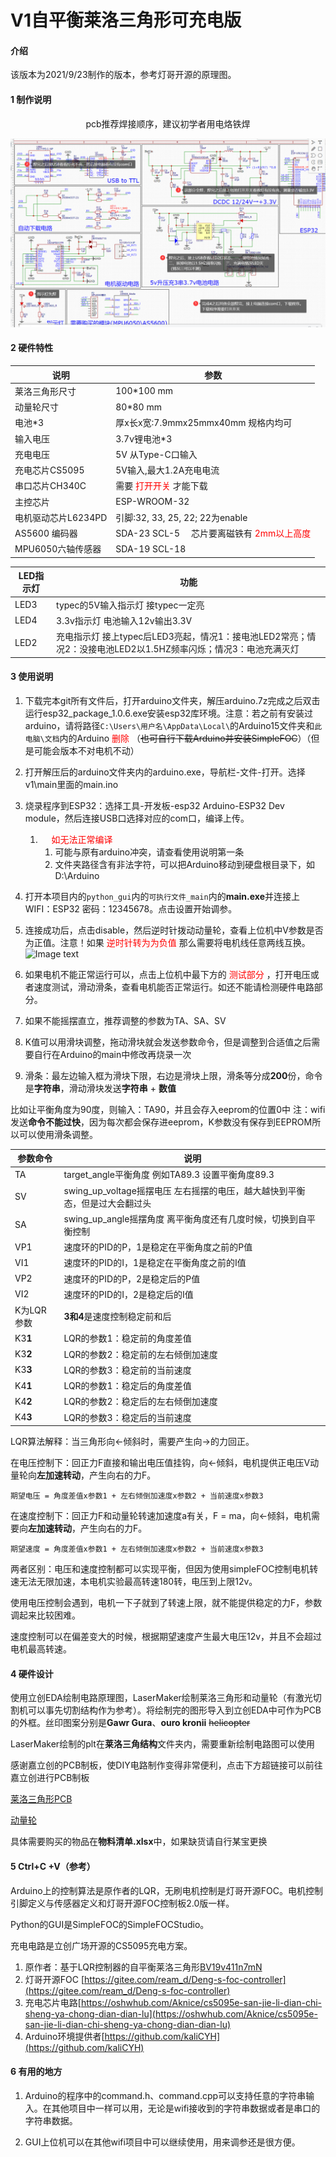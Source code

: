 # V1自平衡莱洛三角形可充电版

#### 介绍
该版本为2021/9/23制作的版本，参考灯哥开源的原理图。

#### 1 制作说明
<center>pcb推荐焊接顺序，建议初学者用电烙铁焊</center>

![V1](pcb推荐焊接顺序，建议初学者用电烙铁焊.png)
#### 2 硬件特性

| 说明            | 参数                                                      |
|---------------|---------------------------------------------------------|
| 莱洛三角形尺寸       | 100*100 mm                                              |
| 动量轮尺寸         | 80*80 mm                                                |
| 电池*3          | 厚x长x宽:7.9mmx25mmx40mm 规格内均可                             |
| 输入电压          | 3.7v锂电池*3                                               |
| 充电电压          | 5V 从Type-C口输入                                           |
| 充电芯片CS5095    | 5V输入,最大1.2A充电电流                                         |
| 串口芯片CH340C    | 需要<font color='red'> 打开开关 </font>才能下载                   |
| 主控芯片          | ESP-WROOM-32                                            |
| 电机驱动芯片L6234PD | 引脚:32, 33, 25, 22; 22为enable                            |
| AS5600 编码器    | SDA-23 SCL-5 　芯片要离磁铁有<font color='red'> 2mm以上高度 </font> |
| MPU6050六轴传感器  | SDA-19 SCL-18                                           |

| LED指示灯 | 功能                                                                   |
|--------|----------------------------------------------------------------------|
| LED3   | typec的5V输入指示灯  接typec一定亮                                             |
| LED4   | 3.3v指示灯 电池输入12v输出3.3V                                                |
| LED2   | 充电指示灯 接上typec后LED3亮起，情况1：接电池LED2常亮；情况2：没接电池LED2以1.5HZ频率闪烁；情况3：电池充满灭灯 |
#### 3 使用说明

1. 下载完本git所有文件后，打开arduino文件夹，解压arduino.7z完成之后双击运行esp32_package_1.0.6.exe安装esp32库环境。注意：若之前有安装过arduino，请将路径`C:\Users\用户名\AppData\Local\`的Arduino15文件夹和`此电脑\文档`内的Arduino<font color='red'> 删除 </font>（~~也可自行下载Arduino并安装SimpleFOC~~）（但是可能会版本不对电机不动）
2. 打开解压后的arduino文件夹内的arduino.exe，导航栏-文件-打开。选择v1\main里面的main.ino
3. 烧录程序到ESP32：选择工具-开发板-esp32 Arduino-ESP32 Dev module，然后连接USB口选择对应的com口，编译上传。
   1. 　<font color='red'> 如无法正常编译 </font>
      1. 可能与原有arduino冲突，请查看使用说明第一条
      2. 文件夹路径含有非法字符，可以把Arduino移动到硬盘根目录下，如D:\Arduino
4. 打开本项目内的`python_gui`内的`可执行文件_main`内的**main.exe**并连接上WIFI：ESP32 密码：12345678。点击设置开始调参。
5. 连接成功后，点击disable，然后逆时针拨动动量轮，查看上位机中V参数是否为正值。注意！如果<font color='red'> 逆时针转为为负值 </font>那么需要将电机线任意两线互换。
![Image text](../image/tiaocan.gif)
6. 如果电机不能正常运行可以，点击上位机中最下方的<font color='red'> 测试部分 </font>，打开电压或者速度测试，滑动滑条，查看电机能否正常运行。如还不能请检测硬件电路部分。
7. 如果不能摇摆直立，推荐调整的参数为TA、SA、SV
8. K值可以用滑块调整，拖动滑块就会发送参数命令，但是调整到合适值之后需要自行在Arduino的main中修改再烧录一次

9. 滑条：最左边输入框为滑块下限，右边是滑块上限，滑条等分成**200**份，命令是**字符串**，滑动滑块发送**字符串** + **数值**

比如让平衡角度为90度，则输入：TA90，并且会存入eeprom的位置0中 注：wifi发送**命令不能过快**，因为每次都会保存进eeprom，K参数没有保存到EEPROM所以可以使用滑条调整。

|   参数命令           | 说明    |
| ---------------- |---------------------- |
| TA | target_angle平衡角度 例如TA89.3 设置平衡角度89.3| 
| SV | swing_up_voltage摇摆电压 左右摇摆的电压，越大越快到平衡态，但是过大会翻过头|
|SA|swing_up_angle摇摆角度 离平衡角度还有几度时候，切换到自平衡控制|
|VP1|速度环的PID的P，1是稳定在平衡角度之前的P值|
|VI1|速度环的PID的I，1是稳定在平衡角度之前的I值|
|VP2|速度环的PID的P，2是稳定后的P值|
|VI2|速度环的PID的I，2是稳定后的I值|
|K为LQR参数|**3和4**是速度控制稳定前和后|
|K3**1**|LQR的参数1：稳定前的角度差值|
|K3**2**|LQR的参数2：稳定前的左右倾倒加速度|
|K3**3**|LQR的参数3：稳定前的当前速度|
|K4**1**|LQR的参数1：稳定后的角度差值|
|K4**2**|LQR的参数2：稳定后的左右倾倒加速度|
|K4**3**|LQR的参数3：稳定后的当前速度|

LQR算法解释：当三角形向←倾斜时，需要产生向→的力回正。

在电压控制下：回正力F直接和输出电压值挂钩，向←倾斜，电机提供正电压V动量轮向**左加速转动**，产生向右的力F。

`期望电压 = 角度差值x参数1 + 左右倾倒加速度x参数2 + 当前速度x参数3`

在速度控制下：回正力F和动量轮转速加速度a有关，F = ma，向←倾斜，电机需要向**左加速转动**，产生向右的力F。

`期望速度 = 角度差值x参数1 + 左右倾倒加速度x参数2 + 当前速度x参数3`

两者区别：电压和速度控制都可以实现平衡，但因为使用simpleFOC控制电机转速无法无限加速，本电机实验最高转速180转，电压到上限12v。

使用电压控制会遇到，电机一下子就到了转速上限，就不能提供稳定的力F，参数调起来比较困难。

速度控制可以在偏差变大的时候，根据期望速度产生最大电压12v，并且不会超过电机最高转速。
#### 4 硬件设计
使用立创EDA绘制电路原理图，LaserMaker绘制莱洛三角形和动量轮（有激光切割机可以事先切割结构作为参考）。将绘制完的图形导入到立创EDA中可作为PCB的外框。丝印图案分别是**Gawr Gura**、**ouro kronii** ~~helicopter~~

LaserMaker绘制的plt在**莱洛三角结构**文件夹内，需要重新绘制电路图可以使用

感谢嘉立创的PCB制板，使DIY电路制作变得非常便利，点击下方超链接可以前往嘉立创进行PCB制板

[莱洛三角形PCB](https://oshwhub.com/45coll/zi-ping-heng-di-lai-luo-san-jiao_10-10-ban-ben)

[动量轮](https://oshwhub.com/45coll/lai-luo-san-jiao-dong-liang-lun)

具体需要购买的物品在**物料清单.xlsx**中，如果缺货请自行某宝更换

#### 5 Ctrl+C +V（参考）
Arduino上的控制算法是原作者的LQR，无刷电机控制是灯哥开源FOC。电机控制引脚定义与传感器定义和灯哥开源FOC控制板2.0版一样。

Python的GUI是SimpleFOC的SimpleFOCStudio。

充电电路是立创广场开源的CS5095充电方案。
1. 原作者：基于LQR控制器的自平衡莱洛三角形[BV19v411n7mN](https://www.bilibili.com/video/BV19v411n7mN)
2. 灯哥开源FOC [https://gitee.com/ream_d/Deng-s-foc-controller](https://gitee.com/ream_d/Deng-s-foc-controller)
3. 充电芯片电路[https://oshwhub.com/Aknice/cs5095e-san-jie-li-dian-chi-sheng-ya-chong-dian-dian-lu](https://oshwhub.com/Aknice/cs5095e-san-jie-li-dian-chi-sheng-ya-chong-dian-dian-lu)
4. Arduino环境提供者[https://github.com/kaliCYH](https://github.com/kaliCYH)

#### 6 有用的地方

1. Arduino的程序中的command.h、command.cpp可以支持任意的字符串输入。在其他项目中一样可以用，无论是wifi接收到的字符串数据或者是串口的字符串数据。

2. GUI上位机可以在其他wifi项目中可以继续使用，用来调参还是很方便。

